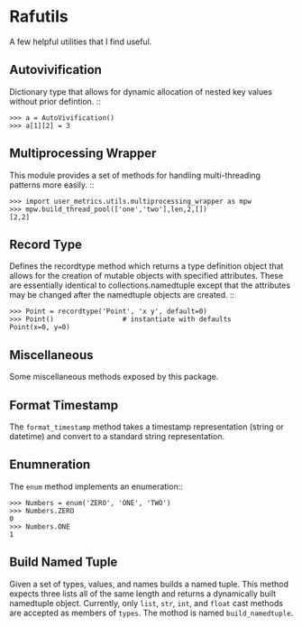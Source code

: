Rafutils
========

A few helpful utilities that I find useful.


Autovivification
----------------

Dictionary type that allows for dynamic allocation of nested key values
without prior defintion. ::

    >>> a = AutoVivification()
    >>> a[1][2] = 3

Multiprocessing Wrapper
-----------------------

This module provides a set of methods for handling multi-threading
patterns more easily. ::

    >>> import user_metrics.utils.multiprocessing_wrapper as mpw
    >>> mpw.build_thread_pool(['one','two'],len,2,[])
    [2,2]

Record Type
-----------

Defines the recordtype method which returns a type definition object
that allows for the creation of mutable objects with specified
attributes.  These are essentially identical to collections.namedtuple
except that the attributes may be changed after the namedtuple objects are
created. ::

    >>> Point = recordtype('Point', 'x y', default=0)
    >>> Point()                 # instantiate with defaults
    Point(x=0, y=0)


Miscellaneous
-------------

Some miscellaneous methods exposed by this package.

Format Timestamp
----------------

The ``format_timestamp`` method takes a timestamp representation (string
or datetime) and convert to a standard string representation.

Enumneration
------------

The ``enum`` method implements an enumeration::

    >>> Numbers = enum('ZERO', 'ONE', 'TWO')
    >>> Numbers.ZERO
    0
    >>> Numbers.ONE
    1

Build Named Tuple
-----------------

Given a set of types, values, and names builds a named tuple.  This
method expects three lists all of the same length and returns a
dynamically built namedtuple object.  Currently, only ``list``,
``str``, ``int``, and ``float`` cast methods are accepted as members
of ``types``.  The mothod is named ``build_namedtuple``.
